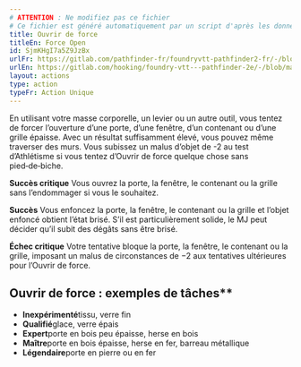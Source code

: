```yaml
---
# ATTENTION : Ne modifiez pas ce fichier
# Ce fichier est généré automatiquement par un script d'après les données du module Foundry VTT officiel et de sa traduction
title: Ouvrir de force
titleEn: Force Open
id: SjmKHgI7a5Z9JzBx
urlFr: https://gitlab.com/pathfinder-fr/foundryvtt-pathfinder2-fr/-/blob/master/data/actions/SjmKHgI7a5Z9JzBx.htm
urlEn: https://gitlab.com/hooking/foundry-vtt---pathfinder-2e/-/blob/master/packs/data/actions.db/force-open.json
layout: actions
type: action
typeFr: Action Unique
---
```

En utilisant votre masse corporelle, un levier ou un autre outil, vous tentez de forcer l’ouverture d’une porte, d’une fenêtre, d’un contenant ou d’une grille épaisse. Avec un résultat suffisamment élevé, vous pouvez même traverser des murs. Vous subissez un malus d’objet de -2 au test <span data-pf2-action="forceOpen" data-pf2-glyph="A">d’Athlétisme si vous tentez d’Ouvrir de force quelque chose sans pied‑de‑biche.

**Succès critique** Vous ouvrez la porte, la fenêtre, le contenant ou la grille sans l’endommager si vous le souhaitez.

**Succès** Vous enfoncez la porte, la fenêtre, le contenant ou la grille et l’objet enfoncé obtient l’état brisé. S’il est particulièrement solide, le MJ peut décider qu’il subit des dégâts sans être brisé.

**Échec critique** Votre tentative bloque la porte, la fenêtre, le contenant ou la grille, imposant un malus de circonstances de −2 aux tentatives ultérieures pour l’Ouvrir de force.

## Ouvrir de force : exemples de tâches**

- **Inexpérimenté**tissu, verre fin
- **Qualifié**glace, verre épais
- **Expert**porte en bois peu épaisse, herse en bois
- **Maître**porte en bois épaisse, herse en fer, barreau métallique
- **Légendaire**porte en pierre ou en fer
